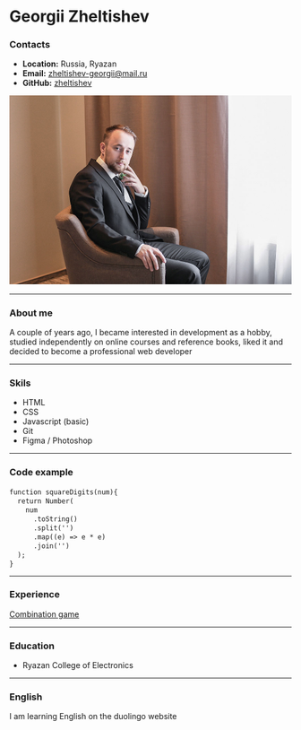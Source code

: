 # Georgii Zheltishev

### Contacts
 * **Location:** Russia, Ryazan
 * **Email:** zheltishev-georgii@mail.ru
 * **GitHub:** [zheltishev](https://github.com/Zheltishev)

 ![photo](/image/photo.jpg "photo")
***

### About me
A couple of years ago, I became interested in development as a hobby, studied independently on online courses and reference books, liked it and decided to become a professional web developer
***

### Skils 
* HTML
* CSS
* Javascript (basic)
* Git
* Figma / Photoshop
***

### Code example

```
function squareDigits(num){
  return Number(
    num
      .toString()
      .split('')
      .map((e) => e * e)
      .join('')
  );
}
```
***

### Experience

[Combination game](https://github.com/Zheltishev/combination-game)
***

### Education 

* Ryazan College of Electronics
***

### English 

I am learning English on the duolingo website